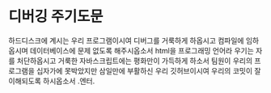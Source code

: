 # 디버깅 주기도문

하드디스크에 계시는 우리 프로그램이시여
디버그를 거룩하게 하옵시고
컴파일에 임하옵시며
데이터베이스에 문제 없도록 해주시옵소서
html을 프로그래밍 언어라 우기는 자를 처단하옵시고
거룩한 자바스크립트에는 평화만이 가득하게 하소서
팀원이 우리의 프로그램을 십자가에 못박았지만
삼일만에 부활하신 우리 깃허브이시여
우리의 코밋이 잘 이해되도록 하시옵소서
.엔터.
